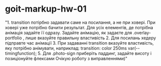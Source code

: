 # goit-markup-hw-01
"1. transition потірбно задавати саме на посилання, а не при ховері. При ховері уже потрібно бачити результат. Для усіх елементів, де потрібна анімація задайте її одразу. Задайте анімацію, як задаєте для .overlay-portfolio , лише вказуйте правильну властивість 2. Для посилань хедеру підправте час анімації 3. При задаванні transition вказуйте властивість, яку потрібно анімувати, наприклад: transition: color 250ms var(--timingfunction);  5. Для .photo-sign приберіть паддинг, задайте висоту і позиціонуйте флексами Очікую роботу з виправленнями)"
